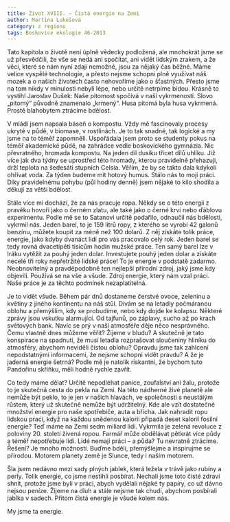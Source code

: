 ```yaml
---
title: Život XVIII. – Čistá energie na Zemi
author: Martina Lukešová
category: z regionu
tags: Boskovice ekologie 46-2013
---
```


Tato kapitola o životě není úplně vědecky podložená, ale mnohokrát jsme se už přesvědčili, že vše se nedá ani spočítat, ani vidět lidským zrakem, a že věci, které se nám nyní zdají nemožné, jsou za nějaký čas běžné. Máme velice vyspělé technologie, a přesto nejsme schopni plně využívat náš mozek a o našich životech často nehovoříme jako o šťastných. Přesto jsme na tom nikdy v minulosti nebyli lépe, nebo určitě netrpíme bídou. Krásně to vystihl Jaroslav Dušek: Naše pitomost spočívá v naší vykrmenosti. Slovo „pitomý“ původně znamenalo „krmený“. Husa pitomá byla husa vykrmená. Prostě blahobytem ztrácíme bdělost.

V mládí jsem napsala báseň o kompostu. Vždy mě fascinovaly procesy ukryté v půdě, v biomase, v rostlinách. Je to tak snadné, tak logické a my jsme na to téměř zapomněli. Uspořádala jsem proto se studenty pokus na téměř akademické půdě, na zahrádce vedle boskovického gymnázia. Nic převratného, hromada kompostu. Na jeden díl dusíku třicet dílů uhlíku. Již více jak dva týdny se uprostřed této hromady, kterou pravidelně přehazuji, drží teplota na šedesáti stupních Celsia. Věřím, že by se takto dala kdykoli ohřívat voda. Za týden budeme mít hotový humus. Stálo nás to moji práci. Díky pravidelnému pohybu (půl hodiny denně) jsem nějaké to kilo shodila a děkuji za větší bdělost.

Stále více mi dochází, že za nás pracuje ropa. Někdy se o této energii z pravěku hovoří jako o černém zlatu, ale také jako o černé krvi nebo ďáblovu experimentu. Podle mě se to Satanovi určitě podařilo, odnaučil nás bdělosti, vykrmil nás. Jeden barel, to je 159 litrů ropy, z kterého se vyrobí 42 galonů benzínu, můžete koupit za méně než 100 dolarů. Z něj získáte tolik práce, energie, jako kdyby dvanáct lidí pro vás pracovalo celý rok. Jeden barel se tedy rovná dvacetipěti tisícům hodin mužské práce. Ten samý barel lze v Iráku vytěžit za pouhý jeden dolar. Investujete pouhý jeden dolar a získáte necelé tři roky nepřetržité lidské práce! To je energie v podstatě zadarmo. Neobnovitelný a pravděpodobně ten nejlepší přírodní zdroj, jaký jsme kdy objevili. Používá se na vše a všude. Zdroj energie, který nám vzal práci. Naše práce je za těchto podmínek nezaplatitelná.

Je to vidět všude. Během pár dnů dostaneme čerstvé ovoce, zeleninu a květiny z jiného kontinentu na náš stůl. Dívám se na letadly počmáranou oblohu a přemýšlím, kdy se probudíme, nebo kdy dojde ke kolapsu. Některé zprávy jsou vskutku alarmující. Od tajfunů, po záplavy, sucho až po krach světových bank. Navíc se prý v naší atmosféře děje něco nesprávného. Čemu vlastně dnes můžeme věřit? Žijeme v bludu? A skutečně je tato konspirace na spadnutí, že musí letadla rozprašovat sloučeniny hliníku do atmosféry, abychom neviděli čistou oblohu? Opravdu jsme tak zahlcení nepodstatnými informacemi, že nejsme schopni vidět pravdu? A že je jaderná energie šetrná? Podle mě je natolik riskantní, že bychom tuto Pandořinu skříňku, měli hodně rychle zavřít.

Co tedy máme dělat? Určitě nepodléhat panice, zoufalství ani žalu, protože to je skutečná cesta do pekla na Zemi. Na této nádherné živé planetě ale nemůže být peklo, to je jen v našich hlavách, ve společnosti s neustálým růstem, který už skutečně nemůže být udržitelný. Kde ale vzít dostatečné množství energie pro naše spotřebiče, auta a břicha. Jak nahradit ropu lidskou prací, když na každou snědenou kalorii připadá deset kalorií fosilní energie? Teď máme na Zemi sedm miliard lidí. Vykrmila je zelená revoluce z poloviny 20. století živená ropou. Farmář může obdělávat pětkrát více půdy a téměř nepotřebuje lidi. Lidé nemají práci – a půda? Tu nevratně ztrácíme. Řešení? Je mnoho možností. Buďme bdělí, přemýšlejme a inspirujme se přírodou. Motorem planety země je Slunce, tedy i naším motorem.

Šla jsem nedávno mezi sady plných jablek, která ležela v trávě jako rubíny a perly. Tolik energie, co jsme nestihli posbírat. Nechali jsme toto čisté zdraví shnít, protože jsme byli v práci, abych vydělali nějaké ty papíry, co už dávno nejsou peníze. Žijeme na dluh a stále nejsme tak chudí, abychom posbírali jablka v sadech. Přitom čistá energie je všude kolem nás.

My jsme ta energie.